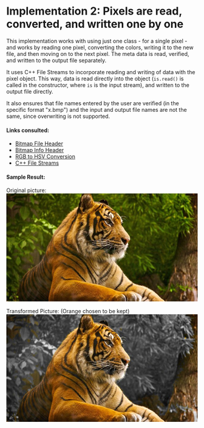 # Implementation 2: Pixels are read, converted, and written one by one

This implementation works with using just one class - for a single pixel - and works by reading one pixel, converting the colors, writing it to the new file, and then moving on to the next pixel. The meta data is read, verified, and written to the output file separately.

It uses C++ File Streams to incorporate reading and writing of data with the pixel object. This way, data is read directly into the object (`is.read()` is called in the constructor, where `is` is the input stream), and written to the output file directly.

It also ensures that file names entered by the user are verified (in the specific format "x.bmp") and the input and output file names are not the same, since overwriting is not supported.

#### Links consulted:
- [Bitmap File Header](https://docs.microsoft.com/en-us/windows/win32/api/wingdi/ns-wingdi-bitmapfileheader)
- [Bitmap Info Header](https://docs.microsoft.com/en-us/previous-versions//dd183376(v=vs.85)?redirectedfrom=MSDN)
- [RGB to HSV Conversion](https://www.rapidtables.com/convert/color/rgb-to-hsv.html)
- [C++ File Streams](http://www.cplusplus.com/doc/tutorial/files/)

#### Sample Result:

Original picture:
![tiger](https://github.com/mustafa-siddiqui/bitmap-image-transformation/blob/master/src/Implementation-2/tiger.jpg)

Transformed Picture: (Orange chosen to be kept)
![out](https://github.com/mustafa-siddiqui/bitmap-image-transformation/blob/master/src/Implementation-2/out.jpg)
